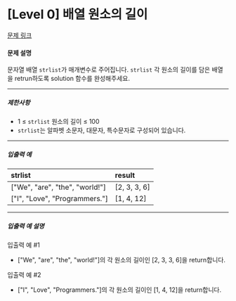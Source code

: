 # [Level 0] 배열 원소의 길이

[문제 링크](https://school.programmers.co.kr/learn/courses/30/lessons/120854)

#### 문제 설명

문자열 배열 ```strlist```가 매개변수로 주어집니다. ```strlist``` 각 원소의 길이를 담은 배열을 retrun하도록 solution 함수를 완성해주세요.

---

##### 제한사항

- 1 ≤ ```strlist``` 원소의 길이 ≤ 100
- ```strlist```는 알파벳 소문자, 대문자, 특수문자로 구성되어 있습니다.

---

##### 입출력 예

|strlist|result|
|:---|:---|
|["We", "are", "the", "world!"]|[2, 3, 3, 6]|
|["I", "Love", "Programmers."]|[1, 4, 12]|

---

##### 입출력 예 설명

입출력 예 #1

- ["We", "are", "the", "world!"]의 각 원소의 길이인 [2, 3, 3, 6]을 return합니다.

입출력 예 #2

- ["I", "Love", "Programmers."]의 각 원소의 길이인 [1, 4, 12]을 return합니다.

